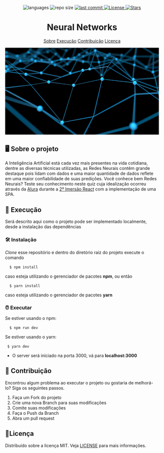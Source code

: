 <p align="center">
  
  <img alt="languages" src="https://img.shields.io/badge/languages-1-yellowgreen">
  
  <img alt="repo size" src="https://img.shields.io/badge/repo%20size-0.416%20KB-brightgreen">
  
  <a href="https://github.com/SousaPedroso/NeuralNetworksQuiz/commits/master">
    <img alt="last commit" src="https://img.shields.io/badge/last%20commit-2021--02--01T20%3A30%3A22Z-red">
  </a>
  
  <a href="https://github.com/SousaPedroso/NeuralNetworksquiz/blob/master/LICENSE">
    <img alt="License" src="https://img.shields.io/github/license/SousaPedroso/NeuralNetworksQuiz">
  </a>
  
  <a href="https://github.com/SousaPedroso/NeuralNetworksquiz/stargazers">
    <img alt="Stars" src="https://img.shields.io/github/stars/SousaPedroso/NeuralNetworksQuiz">
  </a>
  
</p>

<h1 align="center">Neural Networks</h1>

<p align="center">
  <a href="#--sobre-o-projeto">Sobre</a>
  <a href="#--execução">Execução</a>
  <a href="#--contribuição">Contribuição</a>
  <a href="#--licença">Licença</a>
</p>

![](https://github.com/SousaPedroso/NeuralNetworksquiz/blob/master/public/bg.png)

## [](https://github.com/SousaPedroso/NeuralNetworksQuiz#--sobre-o-projeto) 🖥 Sobre o projeto

<p>A Inteligência Artificial está cada vez mais presentes na vida cotidiana, dentre as diversas técnicas utilizadas, as Redes Neurais contêm grande destaque pois lidam com dados e uma maior quantidade de dados reflete em uma maior confiabilidade de suas predições. Você conhece bem Redes Neurais? Teste seu conhecimento neste quiz cuja idealização ocorreu através da <a href="https://www.alura.com.br/">Alura</a> durante a <a href="https://github.com/topics/aluraquiz">2º Imersão React</a> com a implementação de uma SPA.</p>

## [](https://github.com/SousaPedroso/NeuralNetworksQuiz#--execução) 🚀 Execução

<p>Será descrito aqui como o projeto pode ser implementado localmente, desde a instalação das dependências </p>

### 🛠 Instalação

<p> <i>Clone</i> esse repositório e dentro do diretório raiz do projeto execute o comando</p>

```
  $ npm install
```
<p>caso esteja utilizando o gerenciador de pacotes <strong>npm</strong>, ou então</p>

```
  $ yarn install
```
<p> caso esteja utilizando o gerenciador de pacotes <strong>yarn</strong> </p>

### ⏰ Executar

<p> Se estiver usando o npm: </p>

```
  $ npm run dev
```

<p> Se estiver usando o yarn: </p>
 
 ```
  $ yarn dev
 ```

<ul>
  <li>O server será iniciado na porta 3000, vá para <strong>localhost:3000</strong></li>
</ul>
 
## [](https://github.com/SousaPedroso/NeuralNetworksQuiz#--contribuição) 🤔 Contribuição
 
 <p> Encontrou algum problema ao executar o projeto ou gostaria de melhorá-lo? Siga os seguintes passos.</p>
 <ol>
  <li>Faça um Fork do projeto </li>
  <li>Crie uma nova Branch para suas modificações </li>
  <li>Comite suas modificações </li>
  <li>Faça o Push da Branch </li>
  <li>Abra um pull request </li>
</ol>

## [](https://github.com/SousaPedroso/NeuralNetworksQuiz#--licença)  📝Licença

Distribuído sobre a licença MIT. Veja [LICENSE](https://github.com/SousaPedroso/NeuralNetworksquiz/blob/master/LICENSE) para mais informações.
